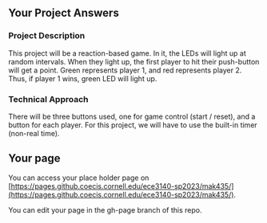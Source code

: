 ## Your Project Answers

### Project Description

This project will be a reaction-based game. In it, the LEDs will light up at random intervals. When they light up, the first player to hit their push-button will get a point. Green represents player 1, and red represents player 2. Thus, if player 1 wins, green LED will light up.
### Technical Approach

There will be three buttons used, one for game control (start / reset), and a button for each player. For this project, we will have to use the built-in timer (non-real time). 
## Your page
You can access your place holder page on [https://pages.github.coecis.cornell.edu/ece3140-sp2023/mak435/](https://pages.github.coecis.cornell.edu/ece3140-sp2023/mak435/).

You can edit your page in the gh-page branch of this repo.